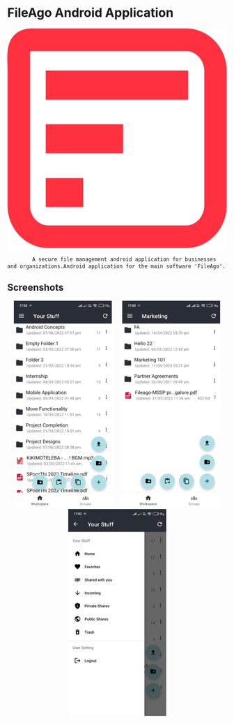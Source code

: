 # FileAgo Android Application

![ic_launcher_round](https://github.com/somanidarshan/FileAgo/blob/master/Photos%20for%20Drawable/fileago.png) 
            
            A secure file management android application for businesses and organizations.Android application for the main software 'FileAgo'.
            
    
## Screenshots
<p align="center">
  <img src="https://github.com/somanidarshan/FileAgo/blob/master/Photos%20for%20Drawable/home_dir.jpeg"  hspace=10 width="225">
  <img src="https://github.com/somanidarshan/FileAgo/blob/master/Photos%20for%20Drawable/groups_dir.jpeg"  hspace=10 width="225">
  <img src="https://github.com/somanidarshan/FileAgo/blob/master/Photos%20for%20Drawable/navigation_drawer.jpeg"  hspace=10 width="225">
</p>
      
